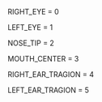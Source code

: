   RIGHT_EYE = 0
  
  LEFT_EYE = 1

  NOSE_TIP = 2

  MOUTH_CENTER = 3

  RIGHT_EAR_TRAGION = 4

  LEFT_EAR_TRAGION = 5
